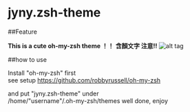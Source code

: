 jyny.zsh-theme
=======================

##Feature

**This is a cute oh-my-zsh theme ！！**
**含顏文字 注意!!**
![alt tag](http://i.imgur.com/DyS3pDQ.png?1)

##how to use

Install "oh-my-zsh" first  
see setup https://github.com/robbyrussell/oh-my-zsh

and put "jyny.zsh-theme" under  
/home/"username"/.oh-my-zsh/themes
well done, enjoy


